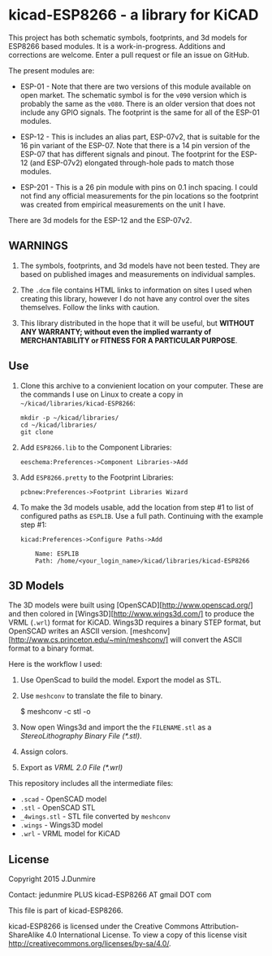 kicad-ESP8266 - a library for KiCAD
=====================================
This project has both schematic symbols, footprints, and 3d models for
ESP8266 based modules. It is a work-in-progress. Additions and
corrections are welcome. Enter a pull request or file an issue on
GitHub.

The present modules are:

  * ESP-01  - Note that there are two versions of this module available on
              open market. The schematic symbol is for the `v090` version
              which is probably the same as the `v080`. There is an older
              version that does not include any GPIO signals. The footprint
              is the same for all of the ESP-01 modules.

  * ESP-12  - This is includes an alias part, ESP-07v2, that is suitable
              for the 16 pin variant of the ESP-07. Note that there is a 14
              pin version of the ESP-07 that has different signals and
              pinout. The footprint for the ESP-12 (and ESP-07v2)
              elongated through-hole pads to match those modules.

  * ESP-201 - This is a 26 pin module with pins on 0.1 inch spacing. I
              could not find any official measurements for the pin
              locations so the footprint was created from empirical
              measurements on the unit I have.

There are 3d models for the ESP-12 and the ESP-07v2.

WARNINGS
---------
  1. The symbols, footprints, and 3d models have not been tested. They are
     based on published images and measurements on individual samples.

  2. The `.dcm` file contains HTML links to information on sites I used
     when creating this library, however I do not have any control over
     the sites themselves. Follow the links with caution.

  3. This library distributed in the hope that it will be useful,
     but __WITHOUT ANY WARRANTY; without even the implied warranty of__
     __MERCHANTABILITY or FITNESS FOR A PARTICULAR PURPOSE__.


Use
---
 1. Clone this archive to a convienient location on your computer. These are
    the commands I use on Linux to create a copy in
    `~/kicad/libraries/kicad-ESP8266`:

        mkdir -p ~/kicad/libraries/
        cd ~/kicad/libraries/
        git clone 

 2. Add `ESP8266.lib` to the Component Libraries:

        eeschema:Preferences->Component Libraries->Add

 3. Add `ESP8266.pretty` to the Footprint Libraries:

        pcbnew:Preferences->Footprint Libraries Wizard

 4. To make the 3d models usable, add the location from step #1 to list
    of configured paths as `ESPLIB`. Use a full path. Continuing with
    the example step #1:

        kicad:Preferences->Configure Paths->Add

            Name: ESPLIB
            Path: /home/<your_login_name>/kicad/libraries/kicad-ESP8266


3D Models
---------
The 3D models were built using [OpenSCAD][http://www.openscad.org/] and
then colored in [Wings3D][http://www.wings3d.com/] to produce the VRML
(`.wrl`) format for KiCAD. Wings3D requires a binary STEP format, but
OpenSCAD writes an ASCII version.
[meshconv][http://www.cs.princeton.edu/~min/meshconv/] will convert the
ASCII format to a binary format.

Here is the workflow I used:

 1. Use OpenScad to build the model. Export the model as STL.
 2. Use `meshconv` to translate the file to binary.

     $ meshconv -c stl <STL-FILE-FROM-OpenSCAD> -o <FILENAME>

 3. Now open Wings3d and import the the `FILENAME.stl` as a
 _StereoLithography Binary File (*.stl)_.

 4. Assign colors.

 5. Export as _VRML 2.0 File (*.wrl)_

This repository includes all the intermediate files:

  * `.scad` - OpenSCAD model
  * `.stl` - OpenSCAD STL
  * `_4wings.stl` - STL file converted by `meshconv`
  * `.wings` - Wings3D model
  * `.wrl` - VRML model for KiCAD


License
-------
Copyright 2015 J.Dunmire

Contact: jedunmire PLUS kicad-ESP8266 AT gmail DOT com

This file is part of kicad-ESP8266. 

kicad-ESP8266 is licensed under the Creative Commons Attribution-ShareAlike
4.0 International License. To view a copy of this license visit
http://creativecommons.org/licenses/by-sa/4.0/.
